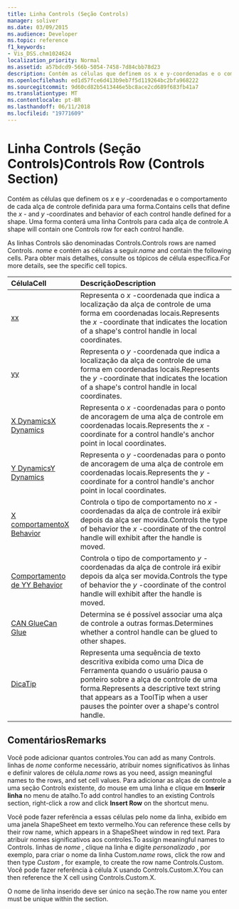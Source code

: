 ```yaml
---
title: Linha Controls (Seção Controls)
manager: soliver
ms.date: 03/09/2015
ms.audience: Developer
ms.topic: reference
f1_keywords:
- Vis_DSS.chm1024624
localization_priority: Normal
ms.assetid: a57bdcd9-566b-5054-7458-7d84cbb78d23
description: Contém as células que definem os x e y-coordenadas e o comportamento de cada alça de controle definida para uma forma. Uma forma conterá uma linha Controls para cada alça de controle.
ms.openlocfilehash: ed1d57fce6d413b9eb7f5d119264bc2bfa968222
ms.sourcegitcommit: 9d60cd82b5413446e5bc8ace2cd689f683fb41a7
ms.translationtype: MT
ms.contentlocale: pt-BR
ms.lasthandoff: 06/11/2018
ms.locfileid: "19771609"
---
```

# <a name="controls-row-controls-section"></a><span data-ttu-id="d415b-104">Linha Controls (Seção Controls)</span><span class="sxs-lookup"><span data-stu-id="d415b-104">Controls Row (Controls Section)</span></span>

<span data-ttu-id="d415b-105">Contém as células que definem os *x* e *y* -coordenadas e o comportamento de cada alça de controle definida para uma forma.</span><span class="sxs-lookup"><span data-stu-id="d415b-105">Contains cells that define the  *x*  - and  *y*  -coordinates and behavior of each control handle defined for a shape.</span></span> <span data-ttu-id="d415b-106">Uma forma conterá uma linha Controls para cada alça de controle.</span><span class="sxs-lookup"><span data-stu-id="d415b-106">A shape will contain one Controls row for each control handle.</span></span> 
  
<span data-ttu-id="d415b-107">As linhas Controls são denominadas Controls.</span><span class="sxs-lookup"><span data-stu-id="d415b-107">Controls rows are named Controls.</span></span> <span data-ttu-id="d415b-108">*nome* e contém as células a seguir.</span><span class="sxs-lookup"><span data-stu-id="d415b-108">*name*  and contain the following cells.</span></span> <span data-ttu-id="d415b-109">Para obter mais detalhes, consulte os tópicos de célula específica.</span><span class="sxs-lookup"><span data-stu-id="d415b-109">For more details, see the specific cell topics.</span></span> 
  
|<span data-ttu-id="d415b-110">**Célula**</span><span class="sxs-lookup"><span data-stu-id="d415b-110">**Cell**</span></span>|<span data-ttu-id="d415b-111">**Descrição**</span><span class="sxs-lookup"><span data-stu-id="d415b-111">**Description**</span></span>|
|:-----|:-----|
|[<span data-ttu-id="d415b-112">x</span><span class="sxs-lookup"><span data-stu-id="d415b-112">x</span></span>](x-cell-controls-section.md) <br/> |<span data-ttu-id="d415b-113">Representa o *x* -coordenada que indica a localização da alça de controle de uma forma em coordenadas locais.</span><span class="sxs-lookup"><span data-stu-id="d415b-113">Represents the  *x*  -coordinate that indicates the location of a shape's control handle in local coordinates.</span></span>  <br/> |
|[<span data-ttu-id="d415b-114">y</span><span class="sxs-lookup"><span data-stu-id="d415b-114">y</span></span>](y-cell-controls-section.md) <br/> |<span data-ttu-id="d415b-115">Representa o *y* -coordenada que indica a localização da alça de controle de uma forma em coordenadas locais.</span><span class="sxs-lookup"><span data-stu-id="d415b-115">Represents the  *y*  -coordinate that indicates the location of a shape's control handle in local coordinates.</span></span>  <br/> |
|[<span data-ttu-id="d415b-116">X Dynamics</span><span class="sxs-lookup"><span data-stu-id="d415b-116">X Dynamics</span></span>](x-dynamics-cell-controls-section.md) <br/> |<span data-ttu-id="d415b-117">Representa o *x* -coordenadas para o ponto de ancoragem de uma alça de controle em coordenadas locais.</span><span class="sxs-lookup"><span data-stu-id="d415b-117">Represents the  *x*  -coordinate for a control handle's anchor point in local coordinates.</span></span>  <br/> |
|[<span data-ttu-id="d415b-118">Y Dynamics</span><span class="sxs-lookup"><span data-stu-id="d415b-118">Y Dynamics</span></span>](y-dynamics-cell-controls-section.md) <br/> |<span data-ttu-id="d415b-119">Representa o *y* -coordenadas para o ponto de ancoragem de uma alça de controle em coordenadas locais.</span><span class="sxs-lookup"><span data-stu-id="d415b-119">Represents the  *y*  -coordinate for a control handle's anchor point in local coordinates.</span></span>  <br/> |
|[<span data-ttu-id="d415b-120">X comportamento</span><span class="sxs-lookup"><span data-stu-id="d415b-120">X Behavior</span></span>](x-behavior-cell-controls-section.md) <br/> |<span data-ttu-id="d415b-121">Controla o tipo de comportamento no *x* -coordenadas da alça de controle irá exibir depois da alça ser movida.</span><span class="sxs-lookup"><span data-stu-id="d415b-121">Controls the type of behavior the  *x*  -coordinate of the control handle will exhibit after the handle is moved.</span></span>  <br/> |
|[<span data-ttu-id="d415b-122">Comportamento de Y</span><span class="sxs-lookup"><span data-stu-id="d415b-122">Y Behavior</span></span>](y-behavior-cell-controls-section.md) <br/> |<span data-ttu-id="d415b-123">Controla o tipo de comportamento *y* -coordenadas da alça de controle irá exibir depois da alça ser movida.</span><span class="sxs-lookup"><span data-stu-id="d415b-123">Controls the type of behavior the  *y*  -coordinate of the control handle will exhibit after the handle is moved.</span></span>  <br/> |
|[<span data-ttu-id="d415b-124">CAN Glue</span><span class="sxs-lookup"><span data-stu-id="d415b-124">Can Glue</span></span>](can-glue-cell-controls-section.md) <br/> |<span data-ttu-id="d415b-125">Determina se é possível associar uma alça de controle a outras formas.</span><span class="sxs-lookup"><span data-stu-id="d415b-125">Determines whether a control handle can be glued to other shapes.</span></span>  <br/> |
|[<span data-ttu-id="d415b-126">Dica</span><span class="sxs-lookup"><span data-stu-id="d415b-126">Tip</span></span>](tip-cell-controls-section.md) <br/> |<span data-ttu-id="d415b-127">Representa uma sequência de texto descritiva exibida como uma Dica de Ferramenta quando o usuário pausa o ponteiro sobre a alça de controle de uma forma.</span><span class="sxs-lookup"><span data-stu-id="d415b-127">Represents a descriptive text string that appears as a ToolTip when a user pauses the pointer over a shape's control handle.</span></span>  <br/> |
   
## <a name="remarks"></a><span data-ttu-id="d415b-128">Comentários</span><span class="sxs-lookup"><span data-stu-id="d415b-128">Remarks</span></span>

 <span data-ttu-id="d415b-129">Você pode adicionar quantos controles.</span><span class="sxs-lookup"><span data-stu-id="d415b-129">You can add as many Controls.</span></span>  <span data-ttu-id="d415b-130">linhas de *nome* conforme necessário, atribuir nomes significativos às linhas e definir valores de célula.</span><span class="sxs-lookup"><span data-stu-id="d415b-130">*name*  rows as you need, assign meaningful names to the rows, and set cell values.</span></span> <span data-ttu-id="d415b-131">Para adicionar as alças de controle a uma seção Controls existente, do mouse em uma linha e clique em **Inserir linha** no menu de atalho.</span><span class="sxs-lookup"><span data-stu-id="d415b-131">To add control handles to an existing Controls section, right-click a row and click **Insert Row** on the shortcut menu.</span></span> 
  
<span data-ttu-id="d415b-132">Você pode fazer referência a essas células pelo nome da linha, exibido em uma janela ShapeSheet em texto vermelho.</span><span class="sxs-lookup"><span data-stu-id="d415b-132">You can reference these cells by their row name, which appears in a ShapeSheet window in red text.</span></span> <span data-ttu-id="d415b-133">Para atribuir nomes significativos aos controles.</span><span class="sxs-lookup"><span data-stu-id="d415b-133">To assign meaningful names to Controls.</span></span> <span data-ttu-id="d415b-134">linhas de *nome* , clique na linha e digite *personalizado* , por exemplo, para criar o nome da linha Custom.</span><span class="sxs-lookup"><span data-stu-id="d415b-134">*name*  rows, click the row and then type  *Custom*  , for example, to create the row name Controls.Custom.</span></span> <span data-ttu-id="d415b-135">Você pode fazer referência à célula X usando Controls.Custom.X.</span><span class="sxs-lookup"><span data-stu-id="d415b-135">You can then reference the X cell using Controls.Custom.X.</span></span> 
  
<span data-ttu-id="d415b-136">O nome de linha inserido deve ser único na seção.</span><span class="sxs-lookup"><span data-stu-id="d415b-136">The row name you enter must be unique within the section.</span></span>
  

